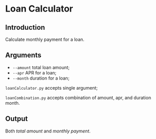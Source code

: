 # Loan Calculator
## Introduction
Calculate monthly payment for a loan.

## Arguments

* `--amount` total loan amount;
* `--apr` APR for a loan;
* `--month` duration for a loan;

`loanCalculator.py` accepts single argument;

`loanCombination.py` accepts combination of amount, apr, and duration month. 

## Output

Both *total amount* and *monthly payment*.
